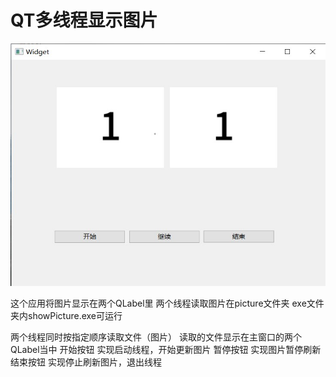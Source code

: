 # QT多线程显示图片

![UI图片](UI.jpg)

这个应用将图片显示在两个QLabel里
两个线程读取图片在picture文件夹
exe文件夹内showPicture.exe可运行

两个线程同时按指定顺序读取文件（图片）
读取的文件显示在主窗口的两个QLabel当中
开始按钮 实现启动线程，开始更新图片
暂停按钮 实现图片暂停刷新
结束按钮 实现停止刷新图片，退出线程
